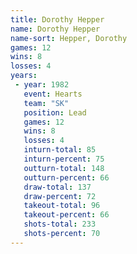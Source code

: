 ```yaml
---
title: Dorothy Hepper
name: Dorothy Hepper
name-sort: Hepper, Dorothy
games: 12
wins: 8
losses: 4
years:
 - year: 1982
   event: Hearts
   team: "SK"
   position: Lead
   games: 12
   wins: 8
   losses: 4
   inturn-total: 85
   inturn-percent: 75
   outturn-total: 148
   outturn-percent: 66
   draw-total: 137
   draw-percent: 72
   takeout-total: 96
   takeout-percent: 66
   shots-total: 233
   shots-percent: 70
---
```

